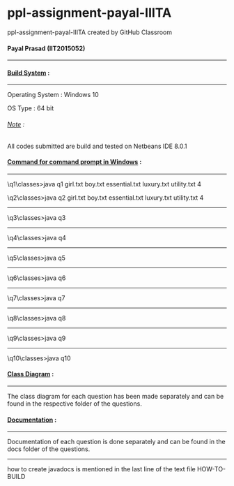 # ppl-assignment-payal-IIITA
ppl-assignment-payal-IIITA created by GitHub Classroom
<h4>Payal Prasad (IIT2015052)</h4>
<hr>

<h4><u>Build System</u> :</h4>
<hr>
Operating System : Windows 10 <p>
OS Type : 64 bit<p>
<h6><u>Note</u> :</h6> All codes submitted are build and tested on Netbeans IDE 8.0.1<p>

<h4><u>Command for command prompt in Windows</u> :</h4>
<hr>
\q1\classes>java q1 girl.txt boy.txt essential.txt luxury.txt utility.txt 4
<p>
\q2\classes>java q2 girl.txt boy.txt essential.txt luxury.txt utility.txt 4
<hr>
\q3\classes>java q3
<hr>
\q4\classes>java q4
<hr>
\q5\classes>java q5
<hr>
\q6\classes>java q6
<hr>
\q7\classes>java q7
<hr>
\q8\classes>java q8
<hr>
\q9\classes>java q9
<hr>
\q10\classes>java q10
</p>

<h4><u>Class Diagram</u> :</h4>
<hr>
The class diagram for each question has been made separately and can be found in the respective folder of the questions.

<h4><u>Documentation</u> :</h4>
<hr>
Documentation of each question is done separately and can be found in the docs folder of the questions.
<hr>
how to create javadocs is mentioned in the last line of the text file HOW-TO-BUILD
